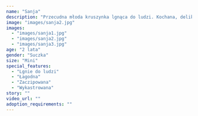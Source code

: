 ```yaml
---
name: "Sanja"
description: "Przecudna młoda kruszynka lgnąca do ludzi. Kochana, delikatna i akceptująca zarówno suczki jak i samce. "
image: "images/sanja2.jpg"
images:
  - "images/sanja1.jpg"
  - "images/sanja2.jpg"
  - "images/sanja3.jpg"
age: "2 lata"
gender: "Suczka"
size: "Mini"
special_features:
  - "Lgnie do ludzi"
  - "Łagodna"
  - "Zaczipowana"
  - "Wykastrowana"
story: ""
video_url: ""
adoption_requirements: ""
---
```

